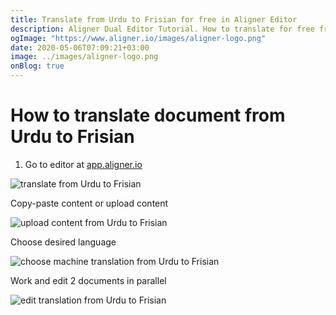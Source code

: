 ```yaml
---
title: Translate from Urdu to Frisian for free in Aligner Editor
description: Aligner Dual Editor Tutorial. How to translate for free from Urdu to Frisian. Aligner is multilingual document management platform. 
ogImage: "https://www.aligner.io/images/aligner-logo.png"
date: 2020-05-06T07:09:21+03:00
image: ../images/aligner-logo.png
onBlog: true
---
```


# How to translate document from Urdu to Frisian

1. Go to editor at [app.aligner.io](https://app.aligner.io "Aligner App web page")

![translate from Urdu to Frisian](../aligner-blank-editor.png "translate from Urdu to Frisian")

Copy-paste content or upload content

![upload content from Urdu to Frisian](../aligner-uploaded-document.png "upload content from Urdu to Frisian")

Choose desired language

![choose machine translation from Urdu to Frisian](../aligner-language-dropdown.png "choose machine translation from Urdu to Frisian")

Work and edit 2 documents in parallel

![edit translation from Urdu to Frisian](../aligner-double-sitded-editor.png "edit translation from Urdu to Frisian")

